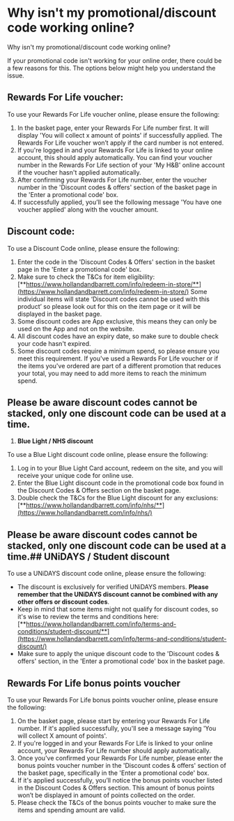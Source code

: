# Why isn't my promotional/discount code working online?

Why isn't my promotional/discount code working online?

If your promotional code isn't working for your online order, there could be a few reasons for this. The options below might help you understand the issue.
## Rewards For Life voucher:
To use your Rewards For Life voucher online, please ensure the following:

1. In the basket page, enter your Rewards For Life number first. It will display 'You will collect x amount of points' if successfully applied. The Rewards For Life voucher won’t apply if the card number is not entered.
2. If you're logged in and your Rewards For Life is linked to your online account, this should apply automatically. You can find your voucher number in the Rewards For Life section of your 'My H&B' online account if the voucher hasn't applied automatically.
3. After confirming your Rewards For Life number, enter the voucher number in the 'Discount codes & offers' section of the basket page in the 'Enter a promotional code' box.
4. If successfully applied, you’ll see the following message 'You have one voucher applied' along with the voucher amount.
## Discount code:
To use a Discount Code online, please ensure the following:

1. Enter the code in the 'Discount Codes & Offers' section in the basket page in the 'Enter a promotional code' box.
2. Make sure to check the T&Cs for item eligibility: [**https://www.hollandandbarrett.com/info/redeem-in-store/**](https://www.hollandandbarrett.com/info/redeem-in-store/) Some individual items will state ‘Discount codes cannot be used with this product’ so please look out for this on the item page or it will be displayed in the basket page.
3. Some discount codes are App exclusive, this means they can only be used on the App and not on the website.
4. All discount codes have an expiry date, so make sure to double check your code hasn't expired.
5. Some discount codes require a minimum spend, so please ensure you meet this requirement. If you've used a Rewards For Life voucher or if the items you've ordered are part of a different promotion that reduces your total, you may need to add more items to reach the minimum spend.
## Please be aware discount codes cannot be stacked, only one discount code can be used at a time.
1. **Blue Light / NHS discount**

To use a Blue Light discount code online, please ensure the following:

1. Log in to your Blue Light Card account, redeem on the site, and you will receive your unique code for online use.
2. Enter the Blue Light discount code in the promotional code box found in the Discount Codes & Offers section on the basket page.
3. Double check the T&Cs for the Blue Light discount for any exclusions: [**https://www.hollandandbarrett.com/info/nhs/**](https://www.hollandandbarrett.com/info/nhs/)
## Please be aware discount codes cannot be stacked, only one discount code can be used at a time.## UNiDAYS / Student discount
To use a UNiDAYS discount code online, please ensure the following:

* The discount is exclusively for verified UNiDAYS members. **Please remember that the UNiDAYS discount cannot be combined with any other offers or discount codes**.
* Keep in mind that some items might not qualify for discount codes, so it's wise to review the terms and conditions here: [**https://www.hollandandbarrett.com/info/terms-and-conditions/student-discount/**](https://www.hollandandbarrett.com/info/terms-and-conditions/student-discount/)
* Make sure to apply the unique discount code to the 'Discount codes & offers' section, in the 'Enter a promotional code' box in the basket page.
## Rewards For Life bonus points voucher
To use your Rewards For Life bonus points voucher online, please ensure the following:

1. On the basket page, please start by entering your Rewards For Life number. If it's applied successfully, you'll see a message saying 'You will collect X amount of points'.
2. If you're logged in and your Rewards For Life is linked to your online account, your Rewards For Life number should apply automatically.
3. Once you've confirmed your Rewards For Life number, please enter the bonus points voucher number in the 'Discount codes & offers' section of the basket page, specifically in the 'Enter a promotional code' box.
4. If it's applied successfully, you’ll notice the bonus points voucher listed in the Discount Codes & Offers section. This amount of bonus points won’t be displayed in amount of points collected on the order.
5. Please check the T&Cs of the bonus points voucher to make sure the items and spending amount are valid.
